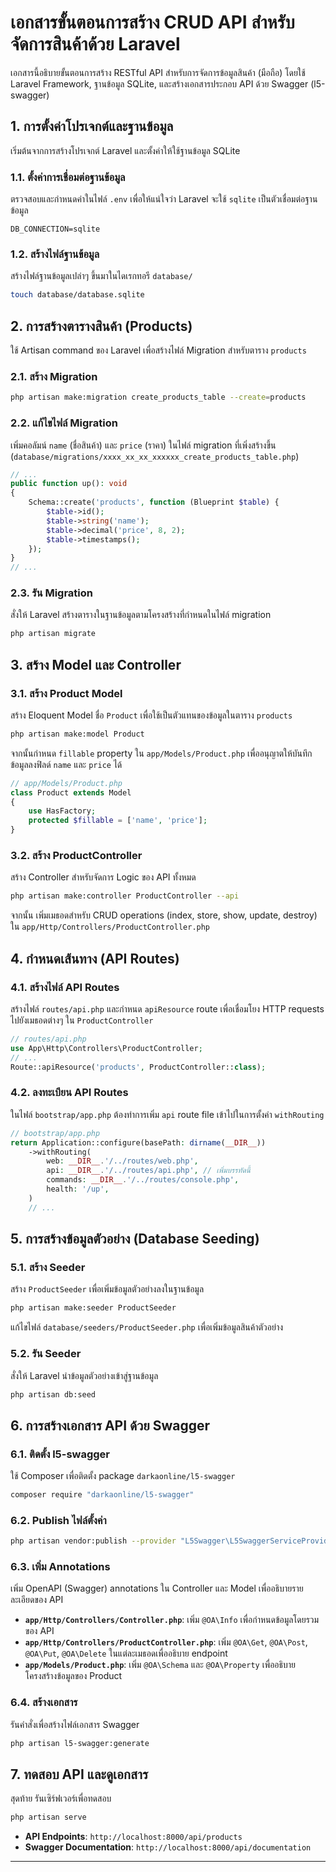 # เอกสารขั้นตอนการสร้าง CRUD API สำหรับจัดการสินค้าด้วย Laravel

เอกสารนี้อธิบายขั้นตอนการสร้าง RESTful API สำหรับการจัดการข้อมูลสินค้า (มือถือ) โดยใช้ Laravel Framework, ฐานข้อมูล SQLite, และสร้างเอกสารประกอบ API ด้วย Swagger (l5-swagger)

## 1. การตั้งค่าโปรเจกต์และฐานข้อมูล

เริ่มต้นจากการสร้างโปรเจกต์ Laravel และตั้งค่าให้ใช้ฐานข้อมูล SQLite

### 1.1. ตั้งค่าการเชื่อมต่อฐานข้อมูล

ตรวจสอบและกำหนดค่าในไฟล์ `.env` เพื่อให้แน่ใจว่า Laravel จะใช้ `sqlite` เป็นตัวเชื่อมต่อฐานข้อมูล

```dotenv
DB_CONNECTION=sqlite
```

### 1.2. สร้างไฟล์ฐานข้อมูล

สร้างไฟล์ฐานข้อมูลเปล่าๆ ขึ้นมาในไดเรกทอรี `database/`

```bash
touch database/database.sqlite
```

## 2. การสร้างตารางสินค้า (Products)

ใช้ Artisan command ของ Laravel เพื่อสร้างไฟล์ Migration สำหรับตาราง `products`

### 2.1. สร้าง Migration

```bash
php artisan make:migration create_products_table --create=products
```

### 2.2. แก้ไขไฟล์ Migration

เพิ่มคอลัมน์ `name` (ชื่อสินค้า) และ `price` (ราคา) ในไฟล์ migration ที่เพิ่งสร้างขึ้น (`database/migrations/xxxx_xx_xx_xxxxxx_create_products_table.php`)

```php
// ...
public function up(): void
{
    Schema::create('products', function (Blueprint $table) {
        $table->id();
        $table->string('name');
        $table->decimal('price', 8, 2);
        $table->timestamps();
    });
}
// ...
```

### 2.3. รัน Migration

สั่งให้ Laravel สร้างตารางในฐานข้อมูลตามโครงสร้างที่กำหนดในไฟล์ migration

```bash
php artisan migrate
```

## 3. สร้าง Model และ Controller

### 3.1. สร้าง Product Model

สร้าง Eloquent Model ชื่อ `Product` เพื่อใช้เป็นตัวแทนของข้อมูลในตาราง `products`

```bash
php artisan make:model Product
```

จากนั้นกำหนด `fillable` property ใน `app/Models/Product.php` เพื่ออนุญาตให้บันทึกข้อมูลลงฟิลด์ `name` และ `price` ได้

```php
// app/Models/Product.php
class Product extends Model
{
    use HasFactory;
    protected $fillable = ['name', 'price'];
}
```

### 3.2. สร้าง ProductController

สร้าง Controller สำหรับจัดการ Logic ของ API ทั้งหมด

```bash
php artisan make:controller ProductController --api
```

จากนั้น เพิ่มเมธอดสำหรับ CRUD operations (index, store, show, update, destroy) ใน `app/Http/Controllers/ProductController.php`

## 4. กำหนดเส้นทาง (API Routes)

### 4.1. สร้างไฟล์ API Routes

สร้างไฟล์ `routes/api.php` และกำหนด `apiResource` route เพื่อเชื่อมโยง HTTP requests ไปยังเมธอดต่างๆ ใน `ProductController`

```php
// routes/api.php
use App\Http\Controllers\ProductController;
// ...
Route::apiResource('products', ProductController::class);
```

### 4.2. ลงทะเบียน API Routes

ในไฟล์ `bootstrap/app.php` ต้องทำการเพิ่ม `api` route file เข้าไปในการตั้งค่า `withRouting`

```php
// bootstrap/app.php
return Application::configure(basePath: dirname(__DIR__))
    ->withRouting(
        web: __DIR__.'/../routes/web.php',
        api: __DIR__.'/../routes/api.php', // เพิ่มบรรทัดนี้
        commands: __DIR__.'/../routes/console.php',
        health: '/up',
    )
    // ...
```

## 5. การสร้างข้อมูลตัวอย่าง (Database Seeding)

### 5.1. สร้าง Seeder

สร้าง `ProductSeeder` เพื่อเพิ่มข้อมูลตัวอย่างลงในฐานข้อมูล

```bash
php artisan make:seeder ProductSeeder
```

แก้ไขไฟล์ `database/seeders/ProductSeeder.php` เพื่อเพิ่มข้อมูลสินค้าตัวอย่าง

### 5.2. รัน Seeder

สั่งให้ Laravel นำข้อมูลตัวอย่างเข้าสู่ฐานข้อมูล

```bash
php artisan db:seed
```

## 6. การสร้างเอกสาร API ด้วย Swagger

### 6.1. ติดตั้ง l5-swagger

ใช้ Composer เพื่อติดตั้ง package `darkaonline/l5-swagger`

```bash
composer require "darkaonline/l5-swagger"
```

### 6.2. Publish ไฟล์ตั้งค่า

```bash
php artisan vendor:publish --provider "L5Swagger\L5SwaggerServiceProvider"
```

### 6.3. เพิ่ม Annotations

เพิ่ม OpenAPI (Swagger) annotations ใน Controller และ Model เพื่ออธิบายรายละเอียดของ API

-   **`app/Http/Controllers/Controller.php`**: เพิ่ม `@OA\Info` เพื่อกำหนดข้อมูลโดยรวมของ API
-   **`app/Http/Controllers/ProductController.php`**: เพิ่ม `@OA\Get`, `@OA\Post`, `@OA\Put`, `@OA\Delete` ในแต่ละเมธอดเพื่ออธิบาย endpoint
-   **`app/Models/Product.php`**: เพิ่ม `@OA\Schema` และ `@OA\Property` เพื่ออธิบายโครงสร้างข้อมูลของ Product

### 6.4. สร้างเอกสาร

รันคำสั่งเพื่อสร้างไฟล์เอกสาร Swagger

```bash
php artisan l5-swagger:generate
```

## 7. ทดสอบ API และดูเอกสาร

สุดท้าย รันเซิร์ฟเวอร์เพื่อทดสอบ

```bash
php artisan serve
```

-   **API Endpoints**: `http://localhost:8000/api/products`
-   **Swagger Documentation**: `http://localhost:8000/api/documentation`

---
